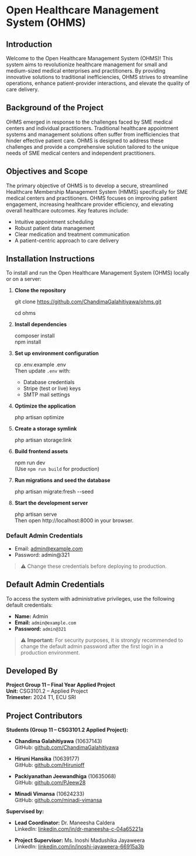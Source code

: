 # Open Healthcare Management System (OHMS)

## Introduction

Welcome to the Open Healthcare Management System (OHMS)! This system aims to revolutionize healthcare management for small and medium-sized medical enterprises and practitioners. By providing innovative solutions to traditional inefficiencies, OHMS strives to streamline operations, enhance patient-provider interactions, and elevate the quality of care delivery.

## Background of the Project

OHMS emerged in response to the challenges faced by SME medical centers and individual practitioners. Traditional healthcare appointment systems and management solutions often suffer from inefficiencies that hinder effective patient care. OHMS is designed to address these challenges and provide a comprehensive solution tailored to the unique needs of SME medical centers and independent practitioners.

## Objectives and Scope

The primary objective of OHMS is to develop a secure, streamlined Healthcare Membership Management System (HMMS) specifically for SME medical centers and practitioners. OHMS focuses on improving patient engagement, increasing healthcare provider efficiency, and elevating overall healthcare outcomes. Key features include:

- Intuitive appointment scheduling  
- Robust patient data management  
- Clear medication and treatment communication  
- A patient-centric approach to care delivery

## Installation Instructions

To install and run the Open Healthcare Management System (OHMS) locally or on a server:

1. **Clone the repository**

   git clone https://github.com/ChandimaGalahitiyawa/ohms.git
   
   cd ohms

2. **Install dependencies**

   composer install  
   npm install

3. **Set up environment configuration**

   cp .env.example .env  
   Then update `.env` with:
   - Database credentials  
   - Stripe (test or live) keys  
   - SMTP mail settings

4. **Optimize the application**

   php artisan optimize

5. **Create a storage symlink**

   php artisan storage:link

6. **Build frontend assets**

   npm run dev  
   (Use `npm run build` for production)

7. **Run migrations and seed the database**

   php artisan migrate:fresh --seed

8. **Start the development server**

   php artisan serve  
   Then open http://localhost:8000 in your browser.

### Default Admin Credentials

- Email: admin@example.com  
- Password: admin@321

> ⚠️ Change these credentials before deploying to production.


## Default Admin Credentials

To access the system with administrative privileges, use the following default credentials:

- **Name:** Admin  
- **Email:** `admin@example.com`  
- **Password:** `admin@321`

> ⚠️ **Important:** For security purposes, it is strongly recommended to change the default admin password after the first login in a production environment.

## Developed By

**Project Group 11 – Final Year Applied Project**  
**Unit:** CSG3101.2 – Applied Project  
**Trimester:** 2024 T1, ECU SRI

## Project Contributors

**Students (Group 11 – CSG3101.2 Applied Project):**

- **Chandima Galahitiyawa** (10637143)  
  GitHub: [github.com/ChandimaGalahitiyawa](https://github.com/ChandimaGalahitiyawa)

- **Hiruni Hansika** (10639177)  
  GitHub: [github.com/Hirunioff](https://github.com/Hirunioff)

- **Packiyanathan Jeewandhiga** (10635068)  
  GitHub: [github.com/PJeew28](https://github.com/PJeew28)

- **Minadi Vimansa** (10624233)  
  GitHub: [github.com/minadi-vimansa](https://github.com/minadi-vimansa)

**Supervised by:**

- **Lead Coordinator:** Dr. Maneesha Caldera  
  LinkedIn: [linkedin.com/in/dr-maneesha-c-04a65221a](https://www.linkedin.com/in/dr-maneesha-c-04a65221a/)

- **Project Supervisor:** Ms. Inoshi Madushika Jayaweera  
  LinkedIn: [linkedin.com/in/inoshi-jayaweera-66915a3b](https://www.linkedin.com/in/inoshi-jayaweera-66915a3b/)
